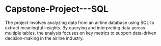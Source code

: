 # Capstone-Project---SQL
The project involves analyzing data from an airline database using SQL to extract meaningful insights. By querying and interpreting data across multiple tables, the analysis focuses on key metrics to support data-driven decision-making in the airline industry.
